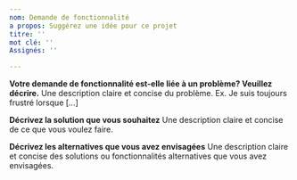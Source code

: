 ```yaml
---
nom: Demande de fonctionnalité
a propos: Suggérez une idée pour ce projet
titre: ''
mot clé: ''
Assignés: ''

---
```


**Votre demande de fonctionnalité est-elle liée à un problème? Veuillez décrire.**
Une description claire et concise du problème. Ex. Je suis toujours frustré lorsque [...]

**Décrivez la solution que vous souhaitez**
Une description claire et concise de ce que vous voulez faire.

**Décrivez les alternatives que vous avez envisagées**
Une description claire et concise des solutions ou fonctionnalités alternatives que vous avez envisagées.
